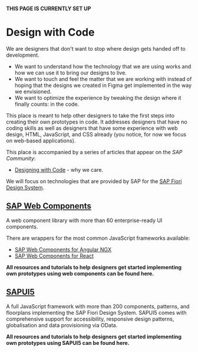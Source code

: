 **THIS PAGE IS CURRENTLY SET UP**


# Design with Code

We are designers that don't want to stop where design gets handed off to development. 

* We want to understand how the technology that we are using works and how we can use it to bring our designs to live. 
* We want to touch and feel the matter that we are working with instead of hoping that the designs we created in Figma get implemented in the way we envisioned.
* We want to optimize the experience by tweaking the design where it finally counts: in the code.

This place is meant to help other designers to take the first steps into creating their own prototypes in code. It addresses designers that have no coding skills as well as designers that have some experience with web design, HTML, JavaScript, and CSS already (you notice, for now we focus on web-based applications).

This place is accompanied by a series of articles that appear on the *SAP Community*: 

* [Designing with Code](https://blogs.sap.com/2023/10/29/designing-with-code/) - why we care.

We will focus on technologies that are provided by SAP for the [SAP Fiori Design System](https://experience.sap.com/fiori-design/).

## [SAP Web Components](https://sap.github.io/ui5-webcomponents/)

A web component library with more than 60 enterprise-ready UI components. 

There are wrappers for the most common JavaScript frameworks available:

* [SAP Web Components for Angular NGX](https://github.com/SAP/ui5-webcomponents-ngx)
* [SAP Web Components for React](https://github.com/SAP/ui5-webcomponents-react)

**All resources and tutorials to help designers get started implementing own prototypes using web components can be found here.**

## [SAPUI5](https://sapui5.hana.ondemand.com/#/)

A full JavaScript framework with more than 200 components, patterns, and floorplans implementing the SAP Fiori Design System. SAPUI5 comes with comprehensive support for accessibility, responsive design patterns, globalisation and data provisioning via OData. 

**All resources and tutorials to help designers get started implementing own prototypes using SAPUI5 can be found here.**

